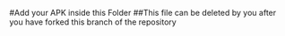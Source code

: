 #Add your APK inside this Folder
##This file can be deleted by you after you have forked this branch of the repository
